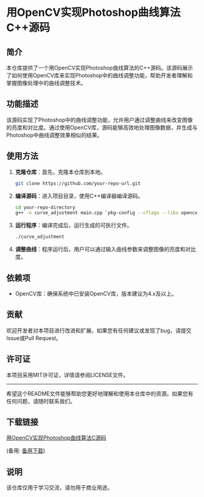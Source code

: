 # 用OpenCV实现Photoshop曲线算法C++源码

## 简介

本仓库提供了一个用OpenCV实现Photoshop曲线算法的C++源码。该源码展示了如何使用OpenCV库来实现Photoshop中的曲线调整功能，帮助开发者理解和掌握图像处理中的曲线调整技术。

## 功能描述

该源码实现了Photoshop中的曲线调整功能，允许用户通过调整曲线来改变图像的亮度和对比度。通过使用OpenCV库，源码能够高效地处理图像数据，并生成与Photoshop中曲线调整效果相似的结果。

## 使用方法

1. **克隆仓库**：首先，克隆本仓库到本地。
   ```bash
   git clone https://github.com/your-repo-url.git
   ```

2. **编译源码**：进入项目目录，使用C++编译器编译源码。
   ```bash
   cd your-repo-directory
   g++ -o curve_adjustment main.cpp `pkg-config --cflags --libs opencv4`
   ```

3. **运行程序**：编译完成后，运行生成的可执行文件。
   ```bash
   ./curve_adjustment
   ```

4. **调整曲线**：程序运行后，用户可以通过输入曲线参数来调整图像的亮度和对比度。

## 依赖项

- OpenCV库：确保系统中已安装OpenCV库，版本建议为4.x及以上。

## 贡献

欢迎开发者对本项目进行改进和扩展。如果您有任何建议或发现了bug，请提交Issue或Pull Request。

## 许可证

本项目采用MIT许可证，详情请参阅LICENSE文件。

---

希望这个README文件能够帮助您更好地理解和使用本仓库中的资源。如果您有任何问题，请随时联系我们。

## 下载链接
[用OpenCV实现Photoshop曲线算法C源码](https://pan.quark.cn/s/87d66b4a8e1f) 

(备用: [备用下载](https://pan.baidu.com/s/1Nj27OC7xv0FXeQNY49T5YQ?pwd=1234))

## 说明

该仓库仅用于学习交流，请勿用于商业用途。
